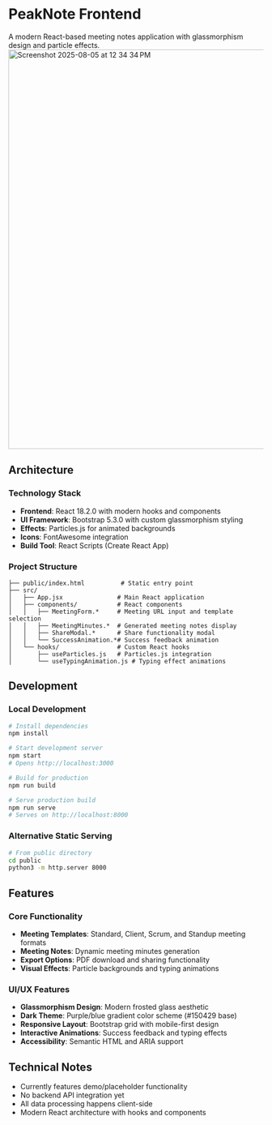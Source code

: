 # PeakNote Frontend

A modern React-based meeting notes application with glassmorphism design and particle effects.
<img width="1440" height="788" alt="Screenshot 2025-08-05 at 12 34 34 PM" src="https://github.com/user-attachments/assets/488d2f55-4d10-4907-8ee6-89659117b444" />

## Architecture

### Technology Stack
- **Frontend**: React 18.2.0 with modern hooks and components
- **UI Framework**: Bootstrap 5.3.0 with custom glassmorphism styling
- **Effects**: Particles.js for animated backgrounds
- **Icons**: FontAwesome integration
- **Build Tool**: React Scripts (Create React App)

### Project Structure
```
├── public/index.html          # Static entry point
├── src/
│   ├── App.jsx               # Main React application
│   ├── components/           # React components
│   │   ├── MeetingForm.*     # Meeting URL input and template selection
│   │   ├── MeetingMinutes.*  # Generated meeting notes display
│   │   ├── ShareModal.*      # Share functionality modal
│   │   └── SuccessAnimation.*# Success feedback animation
│   └── hooks/                # Custom React hooks
│       ├── useParticles.js   # Particles.js integration
│       └── useTypingAnimation.js # Typing effect animations
```

## Development

### Local Development
```bash
# Install dependencies
npm install

# Start development server
npm start
# Opens http://localhost:3000

# Build for production
npm run build

# Serve production build
npm run serve
# Serves on http://localhost:8000
```

### Alternative Static Serving
```bash
# From public directory
cd public
python3 -m http.server 8000
```

## Features

### Core Functionality
- **Meeting Templates**: Standard, Client, Scrum, and Standup meeting formats
- **Meeting Notes**: Dynamic meeting minutes generation
- **Export Options**: PDF download and sharing functionality
- **Visual Effects**: Particle backgrounds and typing animations

### UI/UX Features
- **Glassmorphism Design**: Modern frosted glass aesthetic
- **Dark Theme**: Purple/blue gradient color scheme (#150429 base)
- **Responsive Layout**: Bootstrap grid with mobile-first design
- **Interactive Animations**: Success feedback and typing effects
- **Accessibility**: Semantic HTML and ARIA support

## Technical Notes

- Currently features demo/placeholder functionality
- No backend API integration yet
- All data processing happens client-side
- Modern React architecture with hooks and components

